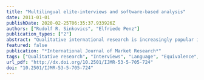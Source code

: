 ```yaml
---
title: "Multilingual elite-interviews and software-based analysis"
date: 2011-01-01
publishDate: 2020-02-25T06:35:37.933926Z
authors: ["Rudolf R. Sinkovics", "Elfriede Penz"]
publication_types: ["2"]
abstract: "Qualitative international research is increasingly popular in marketing, management and business practice. Cultural dimensions, most importantly language, play a central role in this research context. The importance of language in the context of questionnaire design and international data gathering has long been stressed in various sources (Pike 1966; Brislin 1970; Piekkari & Welch 2004). However, the practice of qualitative data collection and analysis has not been addressed sufficiently, although new and innovative software-based tools are available to help these efforts. This paper deals with methodological and practical issues in analysing qualitative interviews with corporate elites. We illustrate conceptual challenges in setting up qualitative projects that build on interviewing corporate elites and address practical implementation issues in terms of multilingual coding, node creation and theory building by means of computer assisted qualitative data analysis software (CAQDAS). To this end a specific empirical example will be used. "
featured: false
publication: "*International Journal of Market Research*"
tags: ["Qualitative research", "Interviews", "Language", "Equivalence", "CAQDAS"]
url_pdf: "http://dx.doi.org/10.2501/IJMR-53-5-705-724"
doi: "10.2501/IJMR-53-5-705-724"
---
```


